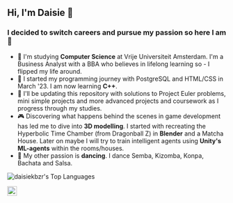 ## Hi, I'm Daisie 👾

### I decided to switch careers and pursue my passion so here I am 🚀

- 🔭 I'm studying <strong>Computer Science</strong> at Vrije Universiteit Amsterdam. I'm a Business Analyst with a BBA who believes in lifelong learning so - I flipped my life around.
- 🌱 I started my programming journey with PostgreSQL and HTML/CSS in March '23. I am now learning <strong>C++</strong>.
- 🤖 I'll be updating this repository with solutions to Project Euler problems, mini simple projects and more advanced projects and coursework as I progress through my studies.  
- 🎮 Discovering what happens behind the scenes in game development has led me to dive into <strong>3D modelling</strong>. I started with recreating the Hyperbolic Time Chamber (from Dragonball Z) in <strong>Blender</strong> and a Matcha House. Later on maybe I will try to train intelligent agents using <strong>Unity's ML-agents</strong> within the rooms/houses.
- 💃 My other passion is <strong>dancing</strong>. I dance Semba, Kizomba, Konpa, Bachata and Salsa.

![daisiekbzr's Top Languages](https://github-readme-stats.vercel.app/api/top-langs/?username=daisiekbzr&theme=default&show_icons=true&hide_border=true&layout=compact)

[<img align="left" alt="Sketchfab Logo" width="22px" src="https://cdn.jsdelivr.net/npm/simple-icons@v3/icons/sketchfab.svg" />][sketchfab]

[sketchfab]: https://sketchfab.com/daisiekbzr
